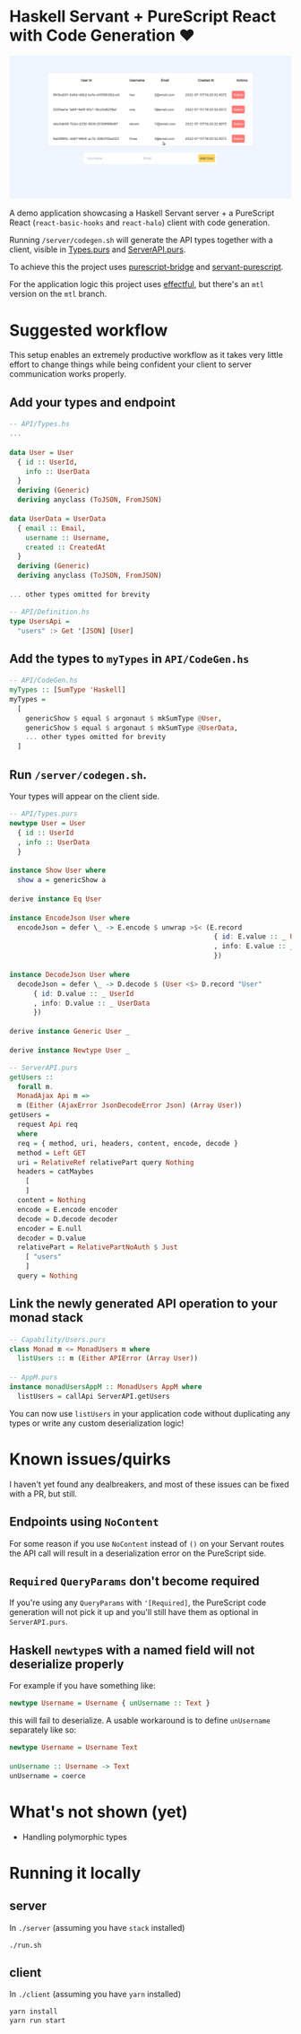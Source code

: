 # Haskell Servant + PureScript React with Code Generation :heart:

![Demo](demo.gif)

A demo application showcasing a Haskell Servant server + a PureScript React (`react-basic-hooks` and `react-halo`) client with code generation.

Running `/server/codegen.sh` will generate the API types together with a client, visible in [Types.purs](./client/src/GenTypesDemo/API/Types.purs) and [ServerAPI.purs](./client/src/ServerAPI.purs).

To achieve this the project uses [purescript-bridge](https://github.com/input-output-hk/purescript-bridge) and [servant-purescript](https://github.com/input-output-hk/servant-purescript).

For the application logic this project uses [effectful](https://hackage.haskell.org/package/effectful), but there's an `mtl` version on the `mtl` branch.

# Suggested workflow

This setup enables an extremely productive workflow as it takes very little effort to change things while being confident your client to server communication works properly.

## Add your types and endpoint

```haskell
-- API/Types.hs
...

data User = User
  { id :: UserId,
    info :: UserData
  }
  deriving (Generic)
  deriving anyclass (ToJSON, FromJSON)

data UserData = UserData
  { email :: Email,
    username :: Username,
    created :: CreatedAt
  }
  deriving (Generic)
  deriving anyclass (ToJSON, FromJSON)

... other types omitted for brevity
```

```haskell
-- API/Definition.hs
type UsersApi =
  "users" :> Get '[JSON] [User]
```

## Add the types to `myTypes` in `API/CodeGen.hs`

```haskell
-- API/CodeGen.hs
myTypes :: [SumType 'Haskell]
myTypes =
  [
    genericShow $ equal $ argonaut $ mkSumType @User,
    genericShow $ equal $ argonaut $ mkSumType @UserData,
    ... other types omitted for brevity
  ]
```

## Run `/server/codegen.sh`.

Your types will appear on the client side.

```purescript
-- API/Types.purs
newtype User = User
  { id :: UserId
  , info :: UserData
  }

instance Show User where
  show a = genericShow a

derive instance Eq User

instance EncodeJson User where
  encodeJson = defer \_ -> E.encode $ unwrap >$< (E.record
                                                   { id: E.value :: _ UserId
                                                   , info: E.value :: _ UserData
                                                   })

instance DecodeJson User where
  decodeJson = defer \_ -> D.decode $ (User <$> D.record "User"
      { id: D.value :: _ UserId
      , info: D.value :: _ UserData
      })

derive instance Generic User _

derive instance Newtype User _
```

```purescript
-- ServerAPI.purs
getUsers ::
  forall m.
  MonadAjax Api m =>
  m (Either (AjaxError JsonDecodeError Json) (Array User))
getUsers =
  request Api req
  where
  req = { method, uri, headers, content, encode, decode }
  method = Left GET
  uri = RelativeRef relativePart query Nothing
  headers = catMaybes
    [
    ]
  content = Nothing
  encode = E.encode encoder
  decode = D.decode decoder
  encoder = E.null
  decoder = D.value
  relativePart = RelativePartNoAuth $ Just
    [ "users"
    ]
  query = Nothing
```

## Link the newly generated API operation to your monad stack

```purescript
-- Capability/Users.purs
class Monad m <= MonadUsers m where
  listUsers :: m (Either APIError (Array User))

-- AppM.purs
instance monadUsersAppM :: MonadUsers AppM where
  listUsers = callApi ServerAPI.getUsers
```

You can now use `listUsers` in your application code without duplicating any types or write any custom deserialization logic!

# Known issues/quirks

I haven't yet found any dealbreakers, and most of these issues can be fixed with a PR, but still.

## Endpoints using `NoContent`

For some reason if you use `NoContent` instead of `()` on your Servant routes the API call will result in a deserialization error on the PureScript side.

## `Required` `QueryParams` don't become required

If you're using any `QueryParams` with `'[Required]`, the PureScript code generation will not pick it up and you'll still have them as optional in `ServerAPI.purs`.

## Haskell `newtype`s with a named field will not deserialize properly

For example if you have something like:

```haskell
newtype Username = Username { unUsername :: Text }
```

this will fail to deserialize. A usable workaround is to define `unUsername` separately like so:

```haskell
newtype Username = Username Text

unUsername :: Username -> Text
unUsername = coerce
```

# What's not shown (yet)

* Handling polymorphic types

# Running it locally

## server

In `./server` (assuming you have `stack` installed)

```
./run.sh
```

## client

In `./client` (assuming you have `yarn` installed)

```
yarn install
yarn run start
```
